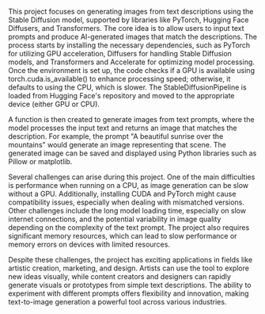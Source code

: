 This project focuses on generating images from text descriptions using the Stable Diffusion model, supported by libraries like PyTorch, Hugging Face Diffusers, and Transformers. The core idea is to allow users to input text prompts and produce AI-generated images that match the descriptions. The process starts by installing the necessary dependencies, such as PyTorch for utilizing GPU acceleration, Diffusers for handling Stable Diffusion models, and Transformers and Accelerate for optimizing model processing. Once the environment is set up, the code checks if a GPU is available using torch.cuda.is_available() to enhance processing speed; otherwise, it defaults to using the CPU, which is slower. The StableDiffusionPipeline is loaded from Hugging Face's repository and moved to the appropriate device (either GPU or CPU).

A function is then created to generate images from text prompts, where the model processes the input text and returns an image that matches the description. For example, the prompt "A beautiful sunrise over the mountains" would generate an image representing that scene. The generated image can be saved and displayed using Python libraries such as Pillow or matplotlib.

Several challenges can arise during this project. One of the main difficulties is performance when running on a CPU, as image generation can be slow without a GPU. Additionally, installing CUDA and PyTorch might cause compatibility issues, especially when dealing with mismatched versions. Other challenges include the long model loading time, especially on slow internet connections, and the potential variability in image quality depending on the complexity of the text prompt. The project also requires significant memory resources, which can lead to slow performance or memory errors on devices with limited resources.

Despite these challenges, the project has exciting applications in fields like artistic creation, marketing, and design. Artists can use the tool to explore new ideas visually, while content creators and designers can rapidly generate visuals or prototypes from simple text descriptions. The ability to experiment with different prompts offers flexibility and innovation, making text-to-image generation a powerful tool across various industries.
